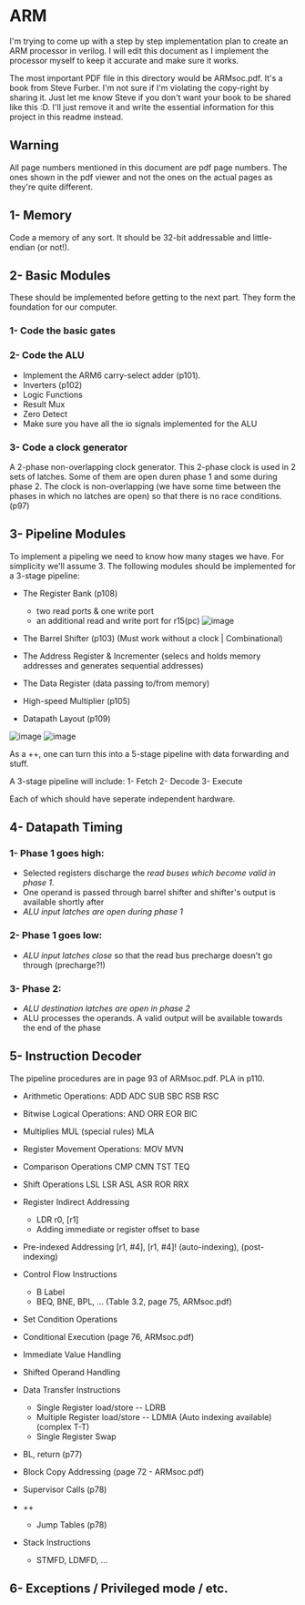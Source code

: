 # ARM
I'm trying to come up with a step by step implementation plan to create an ARM processor in verilog. I will edit this document as I implement the processor myself to keep it accurate and make sure it works.


The most important PDF file in this directory would be ARMsoc.pdf. It's a book from Steve Furber. I'm not sure if I'm violating the copy-right by sharing it. Just let me know Steve if you don't want your book to be shared like this :D. I'll just remove it and write the essential information for this project in this readme instead.


## Warning
All page numbers mentioned in this document are pdf page numbers. The ones shown in the pdf viewer and not the ones on the actual pages as they're quite different.


## 1- Memory
Code a memory of any sort. It should be 32-bit addressable and little-endian (or not!).


## 2- Basic Modules
These should be implemented before getting to the next part. They form the foundation for our computer.


### 1- Code the basic gates
### 2- Code the ALU
- Implement the ARM6 carry-select adder (p101).
- Inverters (p102)
- Logic Functions
- Result Mux
- Zero Detect
- Make sure you have all the io signals implemented for the ALU


### 3- Code a clock generator
A 2-phase non-overlapping clock generator. This 2-phase clock is used in 2 sets of latches. Some of them are open duren phase 1 and some during phase 2. The clock is non-overlapping (we have some time between the phases in which no latches are open) so that there is no race conditions. (p97)


## 3- Pipeline Modules
To implement a pipeling we need to know how many stages we have. For simplicity we'll assume 3. The following modules should be implemented for a 3-stage pipeline:

- The Register Bank (p108)
	- two read ports & one write port
	- an additional read and write port for r15(pc)
![image](https://user-images.githubusercontent.com/25264657/173862313-d5caf317-a00f-441f-ae51-d21cc59f3b02.png)

- The Barrel Shifter (p103) (Must work without a clock | Combinational)
- The Address Register & Incrementer (selecs and holds memory addresses and generates sequential addresses)
- The Data Register (data passing to/from memory)
- High-speed Multiplier (p105)
- Datapath Layout (p109)

![image](https://user-images.githubusercontent.com/25264657/173847176-cb8f33a2-661d-4ccc-9d91-3489fc413bb2.png)
![image](https://user-images.githubusercontent.com/25264657/173847504-a6ef4371-21b8-485b-a200-d06147609e13.png)

As a ++, one can turn this into a 5-stage pipeline with data forwarding and stuff.


A 3-stage pipeline will include:
1- Fetch
2- Decode
3- Execute


Each of which should have seperate independent hardware.


## 4- Datapath Timing
### 1- Phase 1 goes high: 
- Selected registers discharge the *read buses which become valid in phase 1*.
- One operand is passed through barrel shifter and shifter's output is available shortly after
- *ALU input latches are open during phase 1*


### 2- Phase 1 goes low:
- *ALU input latches close* so that the read bus precharge doesn't go through (precharge?!)


### 3- Phase 2:
- *ALU destination latches are open in phase 2*
- ALU processes the operands. A valid output will be available towards the end of the phase


## 5- Instruction Decoder
The pipeline procedures are in page 93 of ARMsoc.pdf. PLA in p110.


- Arithmetic Operations:
	ADD
	ADC
	SUB
	SBC
	RSB
	RSC


- Bitwise Logical Operations:
	AND
	ORR
	EOR
	BIC


- Multiplies
	MUL (special rules)
	MLA


- Register Movement Operations:
	MOV
	MVN


- Comparison Operations
	CMP
	CMN
	TST
	TEQ


- Shift Operations
	LSL
	LSR
	ASL
	ASR
	ROR
	RRX


- Register Indirect Addressing
	- LDR r0, [r1]
	- Adding immediate or register offset to base


- Pre-indexed Addressing [r1, #4], [r1, #4]! (auto-indexing), (post-indexing)


- Control Flow Instructions
	- B Label
	- BEQ, BNE, BPL, ... (Table 3.2, page 75, ARMsoc.pdf)


- Set Condition Operations


- Conditional Execution (page 76, ARMsoc.pdf)


- Immediate Value Handling


- Shifted Operand Handling


- Data Transfer Instructions
	- Single Register load/store -- LDRB
	- Multiple Register load/store -- LDMIA (Auto indexing available) (complex T-T)
	- Single Register Swap


- BL, return (p77)


- Block Copy Addressing (page 72 - ARMsoc.pdf)


- Supervisor Calls (p78)


- ++
	- Jump Tables (p78)


- Stack Instructions
	- STMFD, LDMFD, ...


## 6- Exceptions / Privileged mode / etc.
